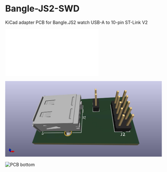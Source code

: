 # Bangle-JS2-SWD
KiCad adapter PCB for Bangle.JS2 watch USB-A to 10-pin ST-Link V2

![PCB schmatics](Bangle-USB-SWD-sch.pdf)

![PCB top](Bangle-USB-SWD-top.jpg)

![PCB bottom](Bangle-USB-SWD-bottom.jpg)
